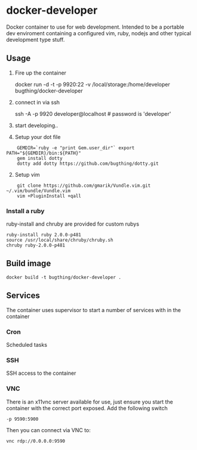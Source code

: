 docker-developer
================

Docker container to use for web development. Intended to be a portable dev enviroment
containing a configured vim, ruby, nodejs and other typical development type stuff.

## Usage

1. Fire up the container

    docker run -d -t -p 9920:22 -v /local/storage:/home/developer bugthing/docker-developer

2. connect in via ssh

    ssh -A -p 9920 developer@localhost  # password is 'developer'

3. start developing..

  1. Setup your dot file

```
    GEMDIR=`ruby -e "print Gem.user_dir"` export PATH="${GEMDIR}/bin:${PATH}"
    gem install dotty
    dotty add dotty https://github.com/bugthing/dotty.git
```

  2. Setup vim

```
    git clone https://github.com/gmarik/Vundle.vim.git ~/.vim/bundle/Vundle.vim
    vim +PluginInstall +qall
```

### Install a ruby

ruby-install and chruby are provided for custom rubys

    ruby-install ruby 2.0.0-p481
    source /usr/local/share/chruby/chruby.sh
    chruby ruby-2.0.0-p481


## Build image

    docker build -t bugthing/docker-developer .

## Services

The container uses supervisor to start a number of services with in the container

### Cron

Scheduled tasks

### SSH

SSH access to the container

### VNC

There is an x11vnc server available for use, just ensure you start the container with the correct
port exposed. Add the following switch

    -p 9590:5900

Then you can connect via VNC to:

    vnc rdp://0.0.0.0:9590


